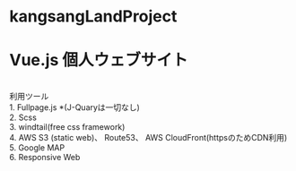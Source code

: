 # kangsangLandProject
<h1>Vue.js 個人ウェブサイト</h1><br/>
利用ツール<br/>
1. Fullpage.js *(J-Quaryは一切なし)<br/>
2. Scss<br/>
3. windtail(free css framework)<br/>
4. AWS S3 (static web)、 Route53、 AWS CloudFront(httpsのためCDN利用)<br/>
5. Google MAP<br/>
6. Responsive Web

